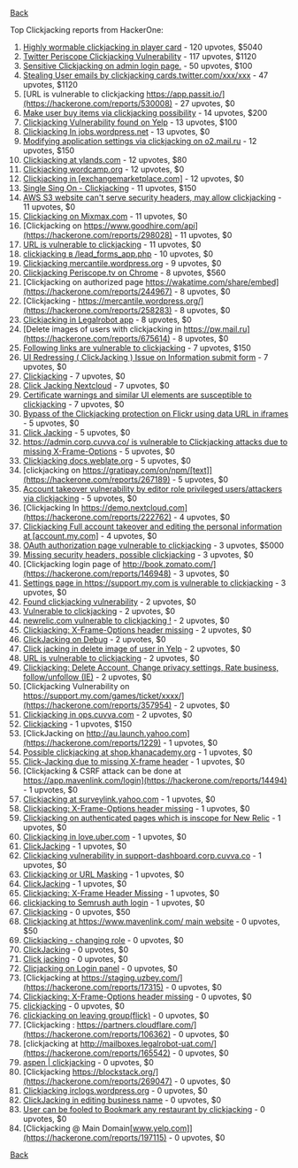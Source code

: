 [Back](../README.md)

Top Clickjacking reports from HackerOne:

1. [Highly wormable clickjacking in player card](https://hackerone.com/reports/85624) - 120 upvotes, $5040
2. [Twitter Periscope Clickjacking Vulnerability](https://hackerone.com/reports/591432) - 117 upvotes, $1120
3. [Sensitive Clickjacking on admin login page.](https://hackerone.com/reports/389145) - 50 upvotes, $100
4. [Stealing User emails by clickjacking cards.twitter.com/xxx/xxx](https://hackerone.com/reports/154963) - 47 upvotes, $1120
5. [URL is vulnerable to clickjacking https://app.passit.io/](https://hackerone.com/reports/530008) - 27 upvotes, $0
6. [Make user buy items via clickjacking possibility](https://hackerone.com/reports/471967) - 14 upvotes, $200
7. [Clickjacking Vulnerability found on Yelp](https://hackerone.com/reports/214087) - 13 upvotes, $100
8. [Clickjacking In jobs.wordpress.net](https://hackerone.com/reports/223024) - 13 upvotes, $0
9. [Modifying application settings via clickjacking on o2.mail.ru](https://hackerone.com/reports/355774) - 12 upvotes, $150
10. [Clickjacking at ylands.com](https://hackerone.com/reports/405342) - 12 upvotes, $80
11. [Clickjacking wordcamp.org](https://hackerone.com/reports/230581) - 12 upvotes, $0
12. [Clickjacking in [exchangemarketplace.com]](https://hackerone.com/reports/658217) - 12 upvotes, $0
13. [Single Sing On - Clickjacking](https://hackerone.com/reports/299009) - 11 upvotes, $150
14. [AWS S3 website can't serve security headers, may allow clickjacking](https://hackerone.com/reports/149572) - 11 upvotes, $0
15. [Clickjacking on Mixmax.com](https://hackerone.com/reports/234713) - 11 upvotes, $0
16. [Clickjacking on https://www.goodhire.com/api](https://hackerone.com/reports/298028) - 11 upvotes, $0
17. [URL is vulnerable to clickjacking](https://hackerone.com/reports/712376) - 11 upvotes, $0
18. [clickjacking в /lead_forms_app.php](https://hackerone.com/reports/294334) - 10 upvotes, $0
19. [Clickjacking mercantile.wordpress.org](https://hackerone.com/reports/264125) - 9 upvotes, $0
20. [Clickjacking Periscope.tv on Chrome](https://hackerone.com/reports/198622) - 8 upvotes, $560
21. [Clickjacking on authorized page https://wakatime.com/share/embed](https://hackerone.com/reports/244967) - 8 upvotes, $0
22. [Clickjacking - https://mercantile.wordpress.org/](https://hackerone.com/reports/258283) - 8 upvotes, $0
23. [Clickjacking in Legalrobot app](https://hackerone.com/reports/270454) - 8 upvotes, $0
24. [Delete images of users with clickjacking in https://pw.mail.ru](https://hackerone.com/reports/675614) - 8 upvotes, $0
25. [Following links are vulnerable to clickjacking](https://hackerone.com/reports/289246) - 7 upvotes, $150
26. [UI Redressing ( ClickJacking ) Issue on Information submit form](https://hackerone.com/reports/163753) - 7 upvotes, $0
27. [Clickjacking](https://hackerone.com/reports/200419) - 7 upvotes, $0
28. [Click Jacking Nextcloud](https://hackerone.com/reports/347782) - 7 upvotes, $0
29. [Certificate warnings and similar UI elements are susceptible to clickjacking](https://hackerone.com/reports/463695) - 7 upvotes, $0
30. [Bypass of the Clickjacking protection on Flickr using data URL in iframes](https://hackerone.com/reports/7264) - 5 upvotes, $0
31. [Click Jacking](https://hackerone.com/reports/163888) - 5 upvotes, $0
32. [https://admin.corp.cuvva.co/ is vulnerable to Clickjacking attacks due to missing X-Frame-Options](https://hackerone.com/reports/231434) - 5 upvotes, $0
33. [Clickjacking docs.weblate.org](https://hackerone.com/reports/223391) - 5 upvotes, $0
34. [clickjacking on https://gratipay.com/on/npm/[text]](https://hackerone.com/reports/267189) - 5 upvotes, $0
35. [Account takeover vulnerability by editor role privileged users/attackers via clickjacking](https://hackerone.com/reports/388254) - 5 upvotes, $0
36. [Clickjacking In https://demo.nextcloud.com](https://hackerone.com/reports/222762) - 4 upvotes, $0
37. [Clickjacking Full account takeover and editing the personal information at [account.my.com]](https://hackerone.com/reports/261652) - 4 upvotes, $0
38. [OAuth authorization page vulnerable to clickjacking](https://hackerone.com/reports/65825) - 3 upvotes, $5000
39. [Missing security headers, possible clickjacking](https://hackerone.com/reports/64645) - 3 upvotes, $0
40. [Clickjacking login page of http://book.zomato.com/](https://hackerone.com/reports/146948) - 3 upvotes, $0
41. [Settings page in https://support.my.com is vulnerable to clickjacking](https://hackerone.com/reports/667400) - 3 upvotes, $0
42. [Found clickjacking vulnerability](https://hackerone.com/reports/119828) - 2 upvotes, $0
43. [Vulnerable to clickjacking](https://hackerone.com/reports/123782) - 2 upvotes, $0
44. [newrelic.com vulnerable to clickjacking !](https://hackerone.com/reports/123126) - 2 upvotes, $0
45. [Clickjacking: X-Frame-Options header missing](https://hackerone.com/reports/163646) - 2 upvotes, $0
46. [ClickJacking on Debug](https://hackerone.com/reports/225555) - 2 upvotes, $0
47. [Click jacking in delete image of user in Yelp](https://hackerone.com/reports/201848) - 2 upvotes, $0
48. [URL is vulnerable to clickjacking](https://hackerone.com/reports/337219) - 2 upvotes, $0
49. [Clickjacking: Delete Account, Change privacy settings, Rate business, follow/unfollow (IE)](https://hackerone.com/reports/338569) - 2 upvotes, $0
50. [Clickjacking Vulnerability on https://support.my.com/games/ticket/xxxx/](https://hackerone.com/reports/357954) - 2 upvotes, $0
51. [Clickjacking in ops.cuvva.com](https://hackerone.com/reports/583624) - 2 upvotes, $0
52. [Clickjacking](https://hackerone.com/reports/8724) - 1 upvotes, $150
53. [ClickJacking on http://au.launch.yahoo.com](https://hackerone.com/reports/1229) - 1 upvotes, $0
54. [Possible clickjacking at shop.khanacademy.org](https://hackerone.com/reports/6370) - 1 upvotes, $0
55. [Click-Jacking due to missing X-frame header](https://hackerone.com/reports/17664) - 1 upvotes, $0
56. [Clickjacking & CSRF attack can be done at https://app.mavenlink.com/login](https://hackerone.com/reports/14494) - 1 upvotes, $0
57. [Clickjacking at surveylink.yahoo.com](https://hackerone.com/reports/3578) - 1 upvotes, $0
58. [Clickjacking: X-Frame-Options header missing](https://hackerone.com/reports/129650) - 1 upvotes, $0
59. [Clickjacking on authenticated pages which is inscope for New Relic](https://hackerone.com/reports/128645) - 1 upvotes, $0
60. [Clickjacking in love.uber.com](https://hackerone.com/reports/137152) - 1 upvotes, $0
61. [ClickJacking](https://hackerone.com/reports/183127) - 1 upvotes, $0
62. [Clickjacking vulnerability in support-dashboard.corp.cuvva.co](https://hackerone.com/reports/231694) - 1 upvotes, $0
63. [Clickjacking or URL Masking](https://hackerone.com/reports/204198) - 1 upvotes, $0
64. [ClickJacking](https://hackerone.com/reports/179839) - 1 upvotes, $0
65. [Clickjacking: X-Frame Header Missing](https://hackerone.com/reports/168358) - 1 upvotes, $0
66. [clickjacking to Semrush auth login](https://hackerone.com/reports/318295) - 1 upvotes, $0
67. [Clickjacking](https://hackerone.com/reports/21110) - 0 upvotes, $50
68. [Clickjacking at https://www.mavenlink.com/ main website](https://hackerone.com/reports/14631) - 0 upvotes, $50
69. [Clickjacking - changing role](https://hackerone.com/reports/7924) - 0 upvotes, $0
70. [ClickJacking](https://hackerone.com/reports/7862) - 0 upvotes, $0
71. [Click jacking](https://hackerone.com/reports/13550) - 0 upvotes, $0
72. [Clicjacking on Login panel](https://hackerone.com/reports/8459) - 0 upvotes, $0
73. [Clickjacking at https://staging.uzbey.com/](https://hackerone.com/reports/17315) - 0 upvotes, $0
74. [Clickjacking: X-Frame-Options header missing](https://hackerone.com/reports/27594) - 0 upvotes, $0
75. [clickjacking](https://hackerone.com/reports/1207) - 0 upvotes, $0
76. [clickjacking on leaving group(flick)](https://hackerone.com/reports/7745) - 0 upvotes, $0
77. [Clickjacking : https://partners.cloudflare.com/](https://hackerone.com/reports/106362) - 0 upvotes, $0
78. [clickjacking at http://mailboxes.legalrobot-uat.com/](https://hackerone.com/reports/165542) - 0 upvotes, $0
79. [aspen | clickjacking](https://hackerone.com/reports/272387) - 0 upvotes, $0
80. [Clickjacking https://blockstack.org/](https://hackerone.com/reports/269047) - 0 upvotes, $0
81. [Clickjacking irclogs.wordpress.org](https://hackerone.com/reports/267075) - 0 upvotes, $0
82. [ClickJacking in editing business name](https://hackerone.com/reports/227837) - 0 upvotes, $0
83. [User can be fooled to Bookmark any restaurant by clickjacking](https://hackerone.com/reports/228295) - 0 upvotes, $0
84. [Clickjacking @ Main Domain[www.yelp.com]](https://hackerone.com/reports/197115) - 0 upvotes, $0


[Back](../README.md)
